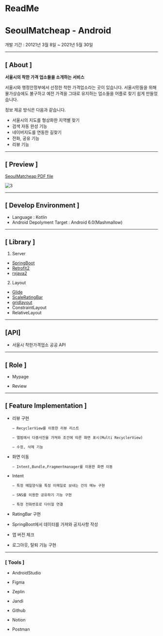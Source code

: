 # ReadMe

# SeoulMatcheap - Android

개발 기간 : 20121년 3월 8일 ~ 2021년 5월 30일

---

## **[ About ]**

**서울시의 착한 가격 업소들을 소개하는 서비스**

서울시와 행정안정부에서 선정한 착한 가격업소라는 곳이 있습니다. 서울시민들을 위해 물가상승에도 불구하고 예전 가격을 그대로 유지하는 업소들을 어플로 찾기 쉽게 만들었습니다.

정보 제공 방식은 다음과 같습니다.

- 서울시의 지도를 형상화한 지역별 찾기
- 검색 자동 완성 기능
- 네이버지도를 연동한 길찾기
- 전화, 공유 기능
- 리뷰 기능

---

## **[ Preview ]**

[SeoulMatcheap PDF file](https://github.com/Gnoss-song/ProjectSeoulMatCheap/blob/develop/SeoulMatcheap.pdf)


![3](https://user-images.githubusercontent.com/79887378/120128992-231eb100-c1fe-11eb-81cd-644fc8d04a38.png)

---

## **[ Develop Environment ]**

- Language : Kotlin
- Android Depolyment Target : Android 6.0(Mashmallow)

---

## **[ Library ]**

1. Server
- [SpringBoot](https://spring.io/projects/spring-boot)
- [Retrofit2](https://square.github.io/retrofit/)
- [rxjava2](https://github.com/ReactiveX/RxJava)

 2.   Layout

- [Glide](https://github.com/bumptech/glide)
- [ScaleRatingBar](https://github.com/williamyyu/SimpleRatingBar)
- [gridlayout](https://mvnrepository.com/artifact/androidx.gridlayout/gridlayout/1.0.0-rc01)
- ConstraintLayout
- RelativeLayout

---

## **[API]**

- 서울시 착한가격업소 공공 API

---

## **[ Role ]**

- Mypage

- Review

---
## **[ Feature Implementation ]**

- 리뷰 구현

      — RecyclerView를 이용한 리뷰 리스트
    
      — 앨범에서 다중사진을 가져와 조건에 따른 화면 표시(Multi RecyclerView)
    
      — 수정, 삭제 기능

- 화면 이동

      — Intent,Bundle,Fragmentmanager를 이용한 화면 이동

- Intent

      — 특정 메일양식을 특정 이메일로 보내는 건의 메뉴 구현

      — SNS를 이용한 공유하기 기능 구현
    
      — 특정 전화번호로 다이얼 연결

- RatingBar 구현

- SpringBoot에서 데이터를 가져와 공지사항 작성

- 앱 버전 체크


- 로그아웃, 탈퇴 기능 구현

---

### **[ Tools ]**

- AndroidStudio

- Figma

- Zeplin

- Jandi

- Github

- Notion

- Postman
